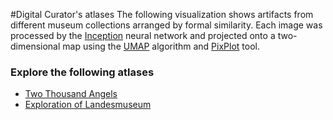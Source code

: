 #Digital Curator's atlases
The following visualization shows artifacts from different museum collections arranged by formal similarity. Each image was processed by the <a href="https://arxiv.org/abs/1409.4842" target="_blank">Inception</a> neural network and projected onto a two-dimensional map using the <a href="https://github.com/lmcinnes/umap" target="_blank">UMAP</a> algorithm and <a href="https://github.com/YaleDHLab/pix-plot" target="_blank">PixPlot</a> tool.

### Explore the following atlases

- <a href="https://storage.googleapis.com/maps.digitalcurator.art/angels/index.html" target="_blank">Two Thousand Angels</a>
- <a href="https://storage.googleapis.com/maps.digitalcurator.art/landesmuseum/index.html" target="_blank">Exploration of Landesmuseum</a>



